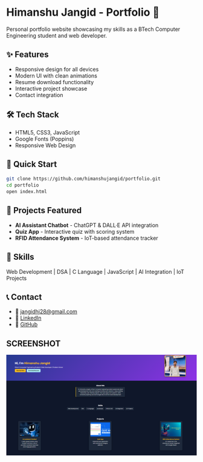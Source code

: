 # Himanshu Jangid - Portfolio 🚀

Personal portfolio website showcasing my skills as a BTech Computer Engineering student and web developer.


## ✨ Features
- Responsive design for all devices
- Modern UI with clean animations
- Resume download functionality
- Interactive project showcase
- Contact integration

## 🛠️ Tech Stack
- HTML5, CSS3, JavaScript
- Google Fonts (Poppins)
- Responsive Web Design

## 🚀 Quick Start
```bash
git clone https://github.com/himanshujangid/portfolio.git
cd portfolio
open index.html
```

## 🎨 Projects Featured
- **AI Assistant Chatbot** - ChatGPT & DALL·E API integration
- **Quiz App** - Interactive quiz with scoring system  
- **RFID Attendance System** - IoT-based attendance tracker

## 💼 Skills
Web Development | DSA | C Language | JavaScript | AI Integration | IoT Projects

## 📞 Contact
- 📧 [jangidhj28@gmail.com](mailto:jangidhj28@gmail.com)
- 💼 [LinkedIn](https://linkedin.com/in/himanshujangid1227)
- 🐙 [GitHub](https://github.com/himanshujangid)

## SCREENSHOT
![alt text](image.png)
